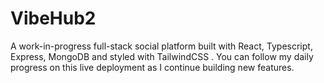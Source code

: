 # VibeHub2
 A work-in-progress full-stack social platform built with React, Typescript, Express, MongoDB and styled with TailwindCSS  . You can follow my daily progress on this live deployment as I continue building new features.
